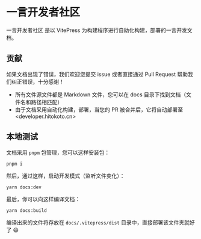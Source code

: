 # 一言开发者社区

一言开发者社区 是以 VitePress 为构建程序进行自助化构建，部署的一言开发文档。

## 贡献

如果文档出现了错误，我们欢迎您提交 issue 或者直接通过 Pull Request 帮助我们纠正错误，十分感谢！

* 所有文件源文件都是 Markdown 文件，您可以在 docs 目录下找到文档（文件名和路径相匹配）
* 由于文档采用自动化构建，部署，当您的 PR 被合并后，它将自动部署至 <developer.hitokoto.cn>

## 本地测试

文档采用 `pnpm` 包管理，您可以这样安装包：

```shell
pnpm i
```

然后，通过这样，启动开发模式（监听文件变化）：

```shell
yarn docs:dev
```

最后，你可以向这样编译文档：

```shell
yarn docs:build
```

编译出来的文件将存放在 `docs/.vitepress/dist` 目录中，直接部署该文件夹就好了 :smile:
